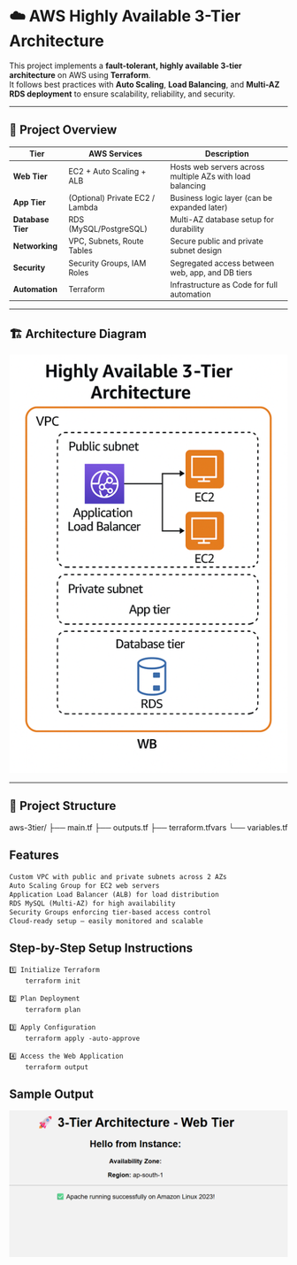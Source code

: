 # ☁️ AWS Highly Available 3-Tier Architecture  

This project implements a **fault-tolerant, highly available 3-tier architecture** on AWS using **Terraform**.  
It follows best practices with **Auto Scaling**, **Load Balancing**, and **Multi-AZ RDS deployment** to ensure scalability, reliability, and security.

---

## 🧠 Project Overview

| Tier | AWS Services | Description |
|------|---------------|-------------|
| **Web Tier** | EC2 + Auto Scaling + ALB | Hosts web servers across multiple AZs with load balancing |
| **App Tier** | (Optional) Private EC2 / Lambda | Business logic layer (can be expanded later) |
| **Database Tier** | RDS (MySQL/PostgreSQL) | Multi-AZ database setup for durability |
| **Networking** | VPC, Subnets, Route Tables | Secure public and private subnet design |
| **Security** | Security Groups, IAM Roles | Segregated access between web, app, and DB tiers |
| **Automation** | Terraform | Infrastructure as Code for full automation |

---

## 🏗️ Architecture Diagram

![AWS 3-Tier Architecture](image_50.png)

---

## 📂 Project Structure

aws-3tier/
├── main.tf
├── outputs.tf
├── terraform.tfvars
└── variables.tf

## Features

    Custom VPC with public and private subnets across 2 AZs
    Auto Scaling Group for EC2 web servers
    Application Load Balancer (ALB) for load distribution
    RDS MySQL (Multi-AZ) for high availability
    Security Groups enforcing tier-based access control
    Cloud-ready setup — easily monitored and scalable

## Step-by-Step Setup Instructions

    1️⃣ Initialize Terraform
        terraform init

    2️⃣ Plan Deployment
        terraform plan

    3️⃣ Apply Configuration
        terraform apply -auto-approve

    4️⃣ Access the Web Application
        terraform output

## Sample Output

![Output of the web page](image-1.png)